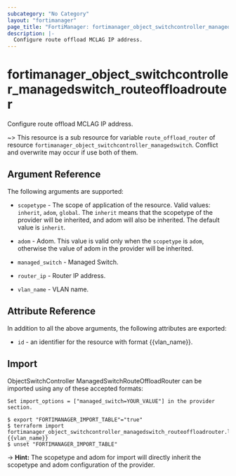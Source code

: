 ```yaml
---
subcategory: "No Category"
layout: "fortimanager"
page_title: "FortiManager: fortimanager_object_switchcontroller_managedswitch_routeoffloadrouter"
description: |-
  Configure route offload MCLAG IP address.
---
```


# fortimanager_object_switchcontroller_managedswitch_routeoffloadrouter
Configure route offload MCLAG IP address.

~> This resource is a sub resource for variable `route_offload_router` of resource `fortimanager_object_switchcontroller_managedswitch`. Conflict and overwrite may occur if use both of them.



## Argument Reference


The following arguments are supported:

* `scopetype` - The scope of application of the resource. Valid values: `inherit`, `adom`, `global`. The `inherit` means that the scopetype of the provider will be inherited, and adom will also be inherited. The default value is `inherit`.
* `adom` - Adom. This value is valid only when the `scopetype` is `adom`, otherwise the value of adom in the provider will be inherited.
* `managed_switch` - Managed Switch.

* `router_ip` - Router IP address.
* `vlan_name` - VLAN name.


## Attribute Reference

In addition to all the above arguments, the following attributes are exported:
* `id` - an identifier for the resource with format {{vlan_name}}.

## Import

ObjectSwitchController ManagedSwitchRouteOffloadRouter can be imported using any of these accepted formats:
```
Set import_options = ["managed_switch=YOUR_VALUE"] in the provider section.

$ export "FORTIMANAGER_IMPORT_TABLE"="true"
$ terraform import fortimanager_object_switchcontroller_managedswitch_routeoffloadrouter.labelname {{vlan_name}}
$ unset "FORTIMANAGER_IMPORT_TABLE"
```
-> **Hint:** The scopetype and adom for import will directly inherit the scopetype and adom configuration of the provider.
